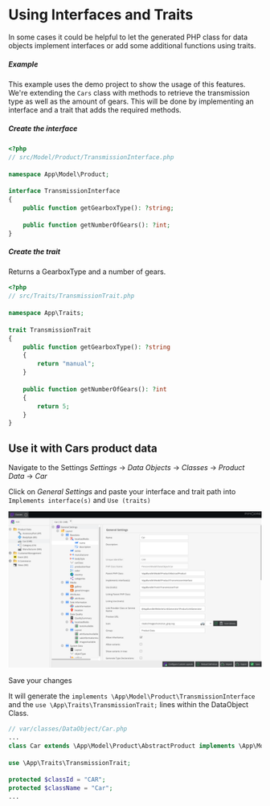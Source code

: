 # Using Interfaces and Traits
In some cases it could be helpful to let the generated PHP class for data objects implement interfaces or add some additional functions using traits.

##### Example
This example uses the demo project to show the usage of this features.
We're extending the `Cars` class with methods to retrieve the transmission type as well as the amount of gears. This will be done by implementing an interface and a trait that adds the required methods.

##### Create the interface
```php
<?php
// src/Model/Product/TransmissionInterface.php

namespace App\Model\Product;

interface TransmissionInterface
{
    public function getGearboxType(): ?string;

    public function getNumberOfGears(): ?int;
}
```

##### Create the trait
Returns a GearboxType and a number of gears.
```php
<?php
// src/Traits/TransmissionTrait.php

namespace App\Traits;

trait TransmissionTrait
{
    public function getGearboxType(): ?string
    {
        return "manual";
    }

    public function getNumberOfGears(): ?int
    {
        return 5;
    }
}

```

## Use it with Cars product data
Navigate to the Settings *Settings* -> *Data Objects* -> *Classes* -> *Product Data* -> *Car*

Click on *General Settings* and paste your interface and trait path into `Implements interface(s)` and `Use (traits)`

![Example Screenshot](../../../img/interfaces-traits.png)

Save your changes

It will generate the `implements \App\Model\Product\TransmissionInterface` and the
`use \App\Traits\TransmissionTrait;` lines within the DataObject Class.

```php
// var/classes/DataObject/Car.php
...
class Car extends \App\Model\Product\AbstractProduct implements \App\Model\Product\TransmissionInterface {

use \App\Traits\TransmissionTrait;

protected $classId = "CAR";
protected $className = "Car";
...
```
